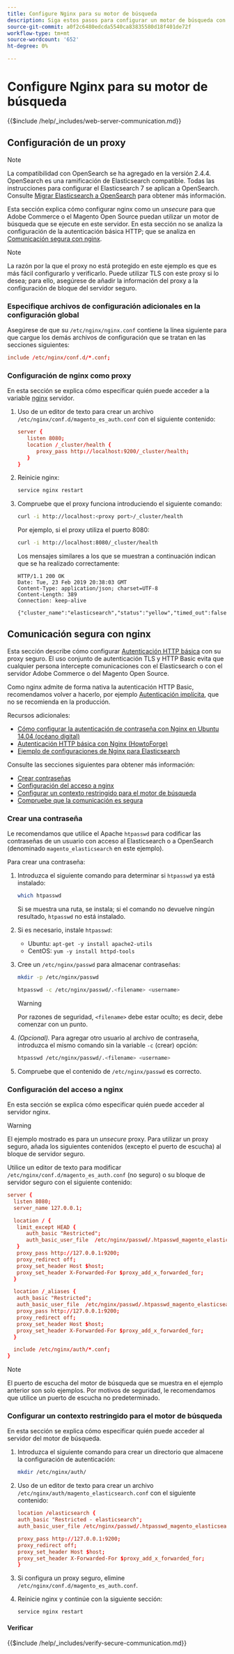 ```yaml
---
title: Configure Nginx para su motor de búsqueda
description: Siga estos pasos para configurar un motor de búsqueda con el servidor web Nginx para las instalaciones locales de Adobe Commerce y Magento Open Source.
source-git-commit: a0f2c6480edcda5540ca83835580d18f401de72f
workflow-type: tm+mt
source-wordcount: '652'
ht-degree: 0%

---
```



# Configure Nginx para su motor de búsqueda

{{$include /help/_includes/web-server-communication.md}}

## Configuración de un proxy

>[!NOTE]
>
>La compatibilidad con OpenSearch se ha agregado en la versión 2.4.4. OpenSearch es una ramificación de Elasticsearch compatible. Todas las instrucciones para configurar el Elasticsearch 7 se aplican a OpenSearch. Consulte [Migrar Elasticsearch a OpenSearch](../../../upgrade/prepare/opensearch-migration.md) para obtener más información.

Esta sección explica cómo configurar nginx como un *unsecure* para que Adobe Commerce o el Magento Open Source puedan utilizar un motor de búsqueda que se ejecute en este servidor. En esta sección no se analiza la configuración de la autenticación básica HTTP; que se analiza en [Comunicación segura con nginx](#secure-communication-with-nginx).

>[!NOTE]
>
>La razón por la que el proxy no está protegido en este ejemplo es que es más fácil configurarlo y verificarlo. Puede utilizar TLS con este proxy si lo desea; para ello, asegúrese de añadir la información del proxy a la configuración de bloque del servidor seguro.

### Especifique archivos de configuración adicionales en la configuración global

Asegúrese de que su `/etc/nginx/nginx.conf` contiene la línea siguiente para que cargue los demás archivos de configuración que se tratan en las secciones siguientes:

```conf
include /etc/nginx/conf.d/*.conf;
```

### Configuración de nginx como proxy

En esta sección se explica cómo especificar quién puede acceder a la variable [nginx](https://glossary.magento.com/nginx) servidor.

1. Uso de un editor de texto para crear un archivo `/etc/nginx/conf.d/magento_es_auth.conf` con el siguiente contenido:

   ```conf
   server {
      listen 8080;
      location /_cluster/health {
         proxy_pass http://localhost:9200/_cluster/health;
      }
   }
   ```

1. Reinicie nginx:

   ```bash
   service nginx restart
   ```

1. Compruebe que el proxy funciona introduciendo el siguiente comando:

   ```bash
   curl -i http://localhost:<proxy port>/_cluster/health
   ```

   Por ejemplo, si el proxy utiliza el puerto 8080:

   ```bash
   curl -i http://localhost:8080/_cluster/health
   ```

   Los mensajes similares a los que se muestran a continuación indican que se ha realizado correctamente:

   ```terminal
   HTTP/1.1 200 OK
   Date: Tue, 23 Feb 2019 20:38:03 GMT
   Content-Type: application/json; charset=UTF-8
   Content-Length: 389
   Connection: keep-alive
   
   {"cluster_name":"elasticsearch","status":"yellow","timed_out":false,"number_of_nodes":1,"number_of_data_nodes":1,"active_primary_shards":5,"active_shards":5,"relocating_shards":0,"initializing_shards":0,"unassigned_shards":5,"delayed_unassigned_shards":0,"number_of_pending_tasks":0,"number_of_in_flight_fetch":0,"task_max_waiting_in_queue_millis":0,"active_shards_percent_as_number":50.0}
   ```

## Comunicación segura con nginx

Esta sección describe cómo configurar [Autenticación HTTP básica](https://nginx.org/en/docs/http/ngx_http_auth_basic_module.html) con su proxy seguro. El uso conjunto de autenticación TLS y HTTP Basic evita que cualquier persona intercepte comunicaciones con el Elasticsearch o con el servidor Adobe Commerce o del Magento Open Source.

Como nginx admite de forma nativa la autenticación HTTP Basic, recomendamos volver a hacerlo, por ejemplo [Autenticación implícita](https://www.nginx.com/resources/wiki/modules/auth_digest/), que no se recomienda en la producción.

Recursos adicionales:

* [Cómo configurar la autenticación de contraseña con Nginx en Ubuntu 14.04 (océano digital)](https://www.digitalocean.com/community/tutorials/how-to-set-up-password-authentication-with-nginx-on-ubuntu-14-04)
* [Autenticación HTTP básica con Nginx (HowtoForge)](https://www.howtoforge.com/basic-http-authentication-with-nginx)
* [Ejemplo de configuraciones de Nginx para Elasticsearch](https://gist.github.com/karmi/b0a9b4c111ed3023a52d)

Consulte las secciones siguientes para obtener más información:

* [Crear contraseñas](#create-a-password)
* [Configuración del acceso a nginx](#set-up-access-to-nginx)
* [Configurar un contexto restringido para el motor de búsqueda](#set-up-a-restricted-context-for-the-search-engine)
* [Compruebe que la comunicación es segura](#secure-communication-with-nginx)

### Crear una contraseña

Le recomendamos que utilice el Apache `htpasswd` para codificar las contraseñas de un usuario con acceso al Elasticsearch o a OpenSearch (denominado `magento_elasticsearch` en este ejemplo).

Para crear una contraseña:

1. Introduzca el siguiente comando para determinar si `htpasswd` ya está instalado:

   ```bash
   which htpasswd
   ```

   Si se muestra una ruta, se instala; si el comando no devuelve ningún resultado, `htpasswd` no está instalado.

1. Si es necesario, instale `htpasswd`:

   * Ubuntu: `apt-get -y install apache2-utils`
   * CentOS: `yum -y install httpd-tools`

1. Cree un `/etc/nginx/passwd` para almacenar contraseñas:

   ```bash
   mkdir -p /etc/nginx/passwd
   ```

   ```bash
   htpasswd -c /etc/nginx/passwd/.<filename> <username>
   ```

   >[!WARNING]
   >
   >Por razones de seguridad, `<filename>` debe estar oculto; es decir, debe comenzar con un punto.

1. *(Opcional).* Para agregar otro usuario al archivo de contraseña, introduzca el mismo comando sin la variable `-c` (crear) opción:

   ```bash
   htpasswd /etc/nginx/passwd/.<filename> <username>
   ```

1. Compruebe que el contenido de `/etc/nginx/passwd` es correcto.

### Configuración del acceso a nginx

En esta sección se explica cómo especificar quién puede acceder al servidor nginx.

>[!WARNING]
>
>El ejemplo mostrado es para un *unsecure* proxy. Para utilizar un proxy seguro, añada los siguientes contenidos (excepto el puerto de escucha) al bloque de servidor seguro.

Utilice un editor de texto para modificar `/etc/nginx/conf.d/magento_es_auth.conf` (no seguro) o su bloque de servidor seguro con el siguiente contenido:

```conf
server {
  listen 8080;
  server_name 127.0.0.1;

  location / {
   limit_except HEAD {
      auth_basic "Restricted";
      auth_basic_user_file  /etc/nginx/passwd/.htpasswd_magento_elasticsearch;
   }
   proxy_pass http://127.0.0.1:9200;
   proxy_redirect off;
   proxy_set_header Host $host;
   proxy_set_header X-Forwarded-For $proxy_add_x_forwarded_for;
  }

  location /_aliases {
   auth_basic "Restricted";
   auth_basic_user_file  /etc/nginx/passwd/.htpasswd_magento_elasticsearch;
   proxy_pass http://127.0.0.1:9200;
   proxy_redirect off;
   proxy_set_header Host $host;
   proxy_set_header X-Forwarded-For $proxy_add_x_forwarded_for;
  }

  include /etc/nginx/auth/*.conf;
}
```

>[!NOTE]
>
>El puerto de escucha del motor de búsqueda que se muestra en el ejemplo anterior son solo ejemplos. Por motivos de seguridad, le recomendamos que utilice un puerto de escucha no predeterminado.

### Configurar un contexto restringido para el motor de búsqueda

En esta sección se explica cómo especificar quién puede acceder al servidor del motor de búsqueda.

1. Introduzca el siguiente comando para crear un directorio que almacene la configuración de autenticación:

   ```bash
   mkdir /etc/nginx/auth/
   ```

1. Uso de un editor de texto para crear un archivo `/etc/nginx/auth/magento_elasticsearch.conf` con el siguiente contenido:

   ```conf
   location /elasticsearch {
   auth_basic "Restricted - elasticsearch";
   auth_basic_user_file /etc/nginx/passwd/.htpasswd_magento_elasticsearch;
   
   proxy_pass http://127.0.0.1:9200;
   proxy_redirect off;
   proxy_set_header Host $host;
   proxy_set_header X-Forwarded-For $proxy_add_x_forwarded_for;
   }
   ```

1. Si configura un proxy seguro, elimine `/etc/nginx/conf.d/magento_es_auth.conf`.
1. Reinicie nginx y continúe con la siguiente sección:

   ```bash
   service nginx restart
   ```

#### Verificar

{{$include /help/_includes/verify-secure-communication.md}}
